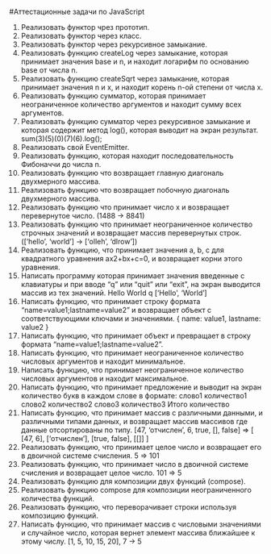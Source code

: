 #Аттестационные задачи по JavaScript

1.	Реализовать функтор чрез прототип.
2.	Реализовать функтор через класс.
3.	Реализовать функтор через рекурсивное замыкание.
4.	Реализовать функцию createLog через замыкание, которая принимает значения base и n, и находит логарифм по основанию base от числа n.
5.	Реализовать функцию createSqrt через замыкание, которая принимает значения n и x, и находит корень n-ой степени от числа x.
6.	Реализовать функцию сумматор, которая принимает неограниченное количество аргументов и находит сумму всех аргументов.
7.	Реализовать функцию сумматор через рекурсивное замыкание и которая содержит метод log(), которая выводит на экран результат.
sum(3)(5)(0)(7)(6).log();
8.	Реализовать свой EventEmitter.
9.	Реализовать функцию, которая находит последовательность Фибоначчи до числа n.
10.	Реализовать функцию что возвращает главную диагональ двухмерного массива.
11.	Реализовать функцию что возвращает побочную диагональ двухмерного массива.
12.	Реализовать функцию что принимает число x и возвращает перевернутое число.
(1488 → 8841)
13.	Реализовать функцию что принимает неограниченное количество строчных значений и возвращает массив перевернутых строк.
([‘hello’, ‘world’] → [‘olleh’, ‘dlrow’])
14.	Реализовать функцию, что принимает значения a, b, c для квадратного уравнения ax2+bx+c=0, и возвращает корни этого уравнения.
15.	Написать программу которая принимает значения введенные с клавиатуры и при вводе “q” или “quit” или “exit”, на экран выводится массив из тех значений.
Hello
World
q
[‘Hello’, ‘World’]
16.	Написать функцию, что принимает строку формата “name=value1;lastname=value2” и возвращает объект с соответствующими ключами и значениями.
{ name: value1, lastname: value2 }
17.	Написать функцию, что принимает объект и превращает в строку формата “name=value1;lastname=value2”.
18.	Написать функцию, что принимает неограниченное количество числовых аргументов и находит минимальное.
19.	Написать функцию, что принимает неограниченное количество числовых аргументов и находит максимальное.
20.	Написать функцию, что принимает предложение и выводит на экран количество букв в каждом слове в формате:
слово1 количество1
слово2 количество2
слово3 количество3
Итого количество
21.	Написать функцию, что принимает массив с различными данными, и различными типами данных, и возвращает массив массивов где данные отсортированы по типу.
[47, ‘отчислен’, 6, true, [], false] => [ [47, 6], [‘отчислен’], [true, false], [[]] ]
22.	Реализовать функцию, что принимает целое число и возвращает его в двоичной системе счисления.
5 => 101
23.	Реализовать функцию, что принимает число в двоичной системе счисления и возвращает целое число.
101 => 5
24.	Реализовать функцию для композиции двух функций (compose).
25.	Реализовать функцию compose для композиции неограниченного количества функций.
26.	Реализовать функцию, что переворачивает строки используя композицию функций.
27.	Написать функцию, что принимает массив с числовыми значениями и случайное число, которая вернет элемент массива ближайшее к этому числу.
[1, 5, 10, 15, 20], 7 → 5

